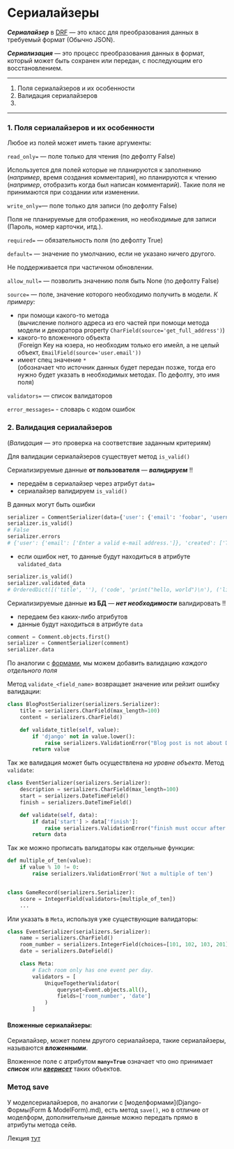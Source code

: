 # Сериалайзеры

***Сериалайзер*** в [DRF](DRF.md) — это класс для преобразования данных в требуемый формат (Обычно JSON).

 ***Сериализация*** — это процесс преобразования данных в формат, который может быть сохранен или 
передан, с последующим его восстановлением. 

---
1. Поля сериалайзеров и их особенности
2. Валидация сериалайзеров
3. 
---

### 1. Поля сериалайзеров и их особенности

Любое из полей может иметь такие аргументы:

 `read_only=` — поле только для чтения (по дефолту False)

Используется для полей которые не планируются к заполнению (*например*, время создания комментария),
но планируются к чтению (*например*, отобразить когда был написан комментарий). 
Такие поля не принимаются при создании или изменении.

`write_only=`— поле только для записи (по дефолту False)

Поля не планируемые для отображения, но необходимые для записи (Пароль, номер карточки, итд.). 

`required=` — обязательность поля (по дефолту True)

`default=` — значение по умолчанию, если не указано ничего другого. 

Не поддерживается при частичном обновлении.

`allow_null=` — позволить значению поля быть None (по дефолту False)

`source=` — поле, значение которого необходимо получить в модели. *К примеру:*

- при помощи какого-то метода <br>
(вычисление полного адреса из его частей при помощи метода модели и декоратора
property `CharField(source='get_full_address')`)
- какого-то вложенного объекта <br>
(Foreign Key на юзера, но необходим только его имейл, а не целый объект, 
`EmailField(source='user.email'))`
- имеет спец значение `*` <br>
  (обозначает что источник данных будет передан позже, тогда его нужно будет указать в 
необходимых методах. По дефолту, это имя поля)

`validators=` — список валидаторов

`error_messages=` - словарь с кодом ошибок

### 2. Валидация сериалайзеров

(*Валидация* — это проверка на соответствие заданным критериям) 

Для валидации сериалайзеров существует метод `is_valid()`

Сериализируемые данные **от пользователя** — ***валидируем*** !! 
- передаём в сериалайзер через атрибут `data=` 
- сериалайзер валидируем `is_valid()`

В данных могут быть ошибки 
```python
serializer = CommentSerializer(data={'user': {'email': 'foobar', 'username': 'doe'}, 'content': 'baz'})
serializer.is_valid()
# False
serializer.errors
# {'user': {'email': ['Enter a valid e-mail address.']}, 'created': ['This field is required.']}
```

- если ошибок нет, то данные будут находиться в атрибуте `validated_data`
```python
serializer.is_valid()
serializer.validated_data
# OrderedDict([('title', ''), ('code', 'print("hello, world")\n'), ('linenos', False), ('language', 'python'), ('style', 'friendly')])
```

Сериализируемые данные **из БД** — ***нет необходимости*** валидировать !! 

- передаем без каких-либо атрибутов
- данные будут находиться в атрибуте `data` 
```python
comment = Comment.objects.first()
serializer = CommentSerializer(comment)
serializer.data
```

По аналогии с [формами](Django-Формы(Form%20&%20ModelForm).md), мы можем добавить валидацию 
*каждого отдельного поля*

Метод `validate_<field_name>` возвращает значение или рейзит ошибку валидации:
```python
class BlogPostSerializer(serializers.Serializer):
    title = serializers.CharField(max_length=100)
    content = serializers.CharField()

    def validate_title(self, value):
        if 'django' not in value.lower():
            raise serializers.ValidationError("Blog post is not about Django")
        return value
```
Так же валидация может быть осуществлена *на уровне объекта*. 
Метод `validate`:
```python
class EventSerializer(serializers.Serializer):
    description = serializers.CharField(max_length=100)
    start = serializers.DateTimeField()
    finish = serializers.DateTimeField()

    def validate(self, data):
        if data['start'] > data['finish']:
            raise serializers.ValidationError("finish must occur after start")
        return data
```
Так же можно прописать валидаторы как отдельные функции:
```python
def multiple_of_ten(value):
    if value % 10 != 0:
        raise serializers.ValidationError('Not a multiple of ten')


class GameRecord(serializers.Serializer):
    score = IntegerField(validators=[multiple_of_ten])
    ...
```
Или указать в `Meta`, используя уже существующие валидаторы:
```python
class EventSerializer(serializers.Serializer):
    name = serializers.CharField()
    room_number = serializers.IntegerField(choices=[101, 102, 103, 201])
    date = serializers.DateField()

    class Meta:
        # Each room only has one event per day.
        validators = [
            UniqueTogetherValidator(
                queryset=Event.objects.all(),
                fields=['room_number', 'date']
            )
        ]
```


#### Вложенные сериалайзеры:

Сериалайзер, может полем другого сериалайзера, такие сериалайзеры, называются 
***вложенными***.

Вложенное поле с атрибутом __`many=True`__  означает что оно принимает ***список*** 
или [***кверисет***](Django-MTV-Model-ORM.md) таких объектов.


### Метод save
У моделсериалайзеров, по аналогии с [моделформами](Django-Формы(Form & ModelForm).md), есть метод 
`save()`, но в отличие от моделформ, дополнительные данные можно передать 
прямо в атрибуты метода сейв.


Лекция [тут](https://github.com/PonomaryovVladyslav/PythonCources/blob/master/lesson37.md)